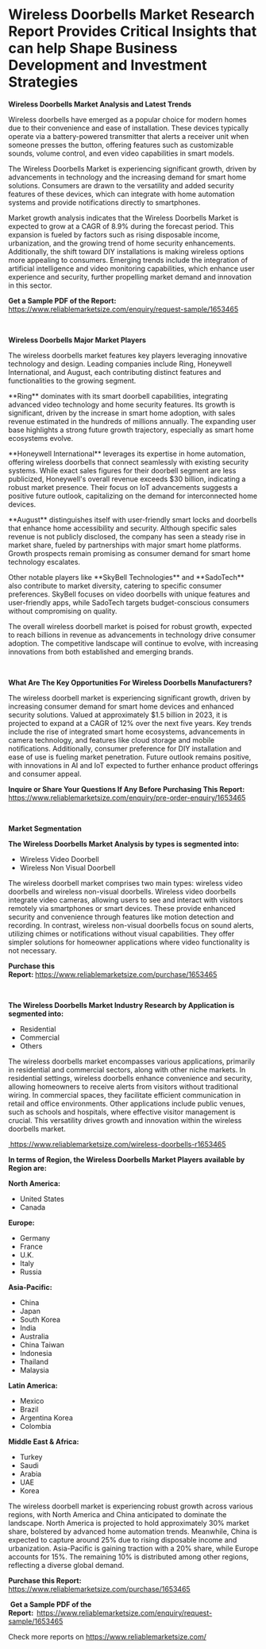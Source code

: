 <p><h1>Wireless Doorbells Market Research Report Provides Critical Insights that can help Shape Business Development and Investment Strategies</h1></p><p><strong>Wireless Doorbells Market Analysis and Latest Trends</strong></p>
<p><p>Wireless doorbells have emerged as a popular choice for modern homes due to their convenience and ease of installation. These devices typically operate via a battery-powered transmitter that alerts a receiver unit when someone presses the button, offering features such as customizable sounds, volume control, and even video capabilities in smart models. </p><p>The Wireless Doorbells Market is experiencing significant growth, driven by advancements in technology and the increasing demand for smart home solutions. Consumers are drawn to the versatility and added security features of these devices, which can integrate with home automation systems and provide notifications directly to smartphones.</p><p>Market growth analysis indicates that the Wireless Doorbells Market is expected to grow at a CAGR of 8.9% during the forecast period. This expansion is fueled by factors such as rising disposable income, urbanization, and the growing trend of home security enhancements. Additionally, the shift toward DIY installations is making wireless options more appealing to consumers. Emerging trends include the integration of artificial intelligence and video monitoring capabilities, which enhance user experience and security, further propelling market demand and innovation in this sector.</p></p>
<p><strong>Get a Sample PDF of the Report:&nbsp;</strong> <a href="https://www.reliablemarketsize.com/enquiry/request-sample/1653465?utm_campaign=3197&utm_medium=2&utm_source=Github&utm_content=ia&utm_term=05032025&utm_id=wireless-doorbells">https://www.reliablemarketsize.com/enquiry/request-sample/1653465</a></p>
<p>&nbsp;</p>
<p><strong>Wireless Doorbells Major Market Players</strong></p>
<p><p>The wireless doorbells market features key players leveraging innovative technology and design. Leading companies include Ring, Honeywell International, and August, each contributing distinct features and functionalities to the growing segment.</p><p>**Ring** dominates with its smart doorbell capabilities, integrating advanced video technology and home security features. Its growth is significant, driven by the increase in smart home adoption, with sales revenue estimated in the hundreds of millions annually. The expanding user base highlights a strong future growth trajectory, especially as smart home ecosystems evolve.</p><p>**Honeywell International** leverages its expertise in home automation, offering wireless doorbells that connect seamlessly with existing security systems. While exact sales figures for their doorbell segment are less publicized, Honeywell's overall revenue exceeds $30 billion, indicating a robust market presence. Their focus on IoT advancements suggests a positive future outlook, capitalizing on the demand for interconnected home devices.</p><p>**August** distinguishes itself with user-friendly smart locks and doorbells that enhance home accessibility and security. Although specific sales revenue is not publicly disclosed, the company has seen a steady rise in market share, fueled by partnerships with major smart home platforms. Growth prospects remain promising as consumer demand for smart home technology escalates.</p><p>Other notable players like **SkyBell Technologies** and **SadoTech** also contribute to market diversity, catering to specific consumer preferences. SkyBell focuses on video doorbells with unique features and user-friendly apps, while SadoTech targets budget-conscious consumers without compromising on quality.</p><p>The overall wireless doorbell market is poised for robust growth, expected to reach billions in revenue as advancements in technology drive consumer adoption. The competitive landscape will continue to evolve, with increasing innovations from both established and emerging brands.</p></p>
<p>&nbsp;</p>
<p><strong>What Are The Key Opportunities For Wireless Doorbells Manufacturers?</strong></p>
<p><p>The wireless doorbell market is experiencing significant growth, driven by increasing consumer demand for smart home devices and enhanced security solutions. Valued at approximately $1.5 billion in 2023, it is projected to expand at a CAGR of 12% over the next five years. Key trends include the rise of integrated smart home ecosystems, advancements in camera technology, and features like cloud storage and mobile notifications. Additionally, consumer preference for DIY installation and ease of use is fueling market penetration. Future outlook remains positive, with innovations in AI and IoT expected to further enhance product offerings and consumer appeal.</p></p>
<p><strong>Inquire or Share Your Questions If Any Before Purchasing This Report:</strong> <a href="https://www.reliablemarketsize.com/enquiry/pre-order-enquiry/1653465?utm_campaign=3197&utm_medium=2&utm_source=Github&utm_content=ia&utm_term=05032025&utm_id=wireless-doorbells">https://www.reliablemarketsize.com/enquiry/pre-order-enquiry/1653465</a></p>
<p>&nbsp;</p>
<p><strong>Market Segmentation</strong></p>
<p><strong>The Wireless Doorbells Market Analysis by types is segmented into:</strong></p>
<p><ul><li>Wireless Video Doorbell</li><li>Wireless Non Visual Doorbell</li></ul></p>
<p><p>The wireless doorbell market comprises two main types: wireless video doorbells and wireless non-visual doorbells. Wireless video doorbells integrate video cameras, allowing users to see and interact with visitors remotely via smartphones or smart devices. These provide enhanced security and convenience through features like motion detection and recording. In contrast, wireless non-visual doorbells focus on sound alerts, utilizing chimes or notifications without visual capabilities. They offer simpler solutions for homeowner applications where video functionality is not necessary.</p></p>
<p><strong>Purchase this Report:&nbsp;</strong><a href="https://www.reliablemarketsize.com/purchase/1653465?utm_campaign=3197&utm_medium=2&utm_source=Github&utm_content=ia&utm_term=05032025&utm_id=wireless-doorbells">https://www.reliablemarketsize.com/purchase/1653465</a></p>
<p>&nbsp;</p>
<p><strong>The Wireless Doorbells Market Industry Research by Application is segmented into:</strong></p>
<p><ul><li>Residential</li><li>Commercial</li><li>Others</li></ul></p>
<p><p>The wireless doorbells market encompasses various applications, primarily in residential and commercial sectors, along with other niche markets. In residential settings, wireless doorbells enhance convenience and security, allowing homeowners to receive alerts from visitors without traditional wiring. In commercial spaces, they facilitate efficient communication in retail and office environments. Other applications include public venues, such as schools and hospitals, where effective visitor management is crucial. This versatility drives growth and innovation within the wireless doorbells market.</p></p>
<p><a href="https://www.reliablemarketsize.com/wireless-doorbells-r1653465?utm_campaign=3197&utm_medium=2&utm_source=Github&utm_content=ia&utm_term=05032025&utm_id=wireless-doorbells">&nbsp;https://www.reliablemarketsize.com/wireless-doorbells-r1653465</a></p>
<p><strong>In terms of Region, the Wireless Doorbells Market Players available by Region are:</strong></p>
<p>
    <p> <strong> North America: </strong>
        <ul>
            <li>United States</li>
            <li>Canada</li>
        </ul>
        </p> 
    <p> <strong> Europe: </strong>
        <ul>
            <li>Germany</li>
            <li>France</li>
            <li>U.K.</li>
            <li>Italy</li>
            <li>Russia</li>
        </ul>
        </p> 
    <p> <strong> Asia-Pacific: </strong>
        <ul>
            <li>China</li>
            <li>Japan</li>
            <li>South Korea</li>
            <li>India</li>
            <li>Australia</li>
            <li>China Taiwan</li>
            <li>Indonesia</li>
            <li>Thailand</li>
            <li>Malaysia</li>
        </ul>
        </p> 
    <p> <strong> Latin America: </strong>
        <ul>
            <li>Mexico</li>
            <li>Brazil</li>
            <li>Argentina Korea</li>
            <li>Colombia</li>
        </ul>
        </p> 
    <p> <strong> Middle East & Africa: </strong>
        <ul>
            <li>Turkey</li>
            <li>Saudi</li>
            <li>Arabia</li>
            <li>UAE</li>
            <li>Korea</li>
        </ul>
    </p>
    </p>
<p><p>The wireless doorbell market is experiencing robust growth across various regions, with North America and China anticipated to dominate the landscape. North America is projected to hold approximately 30% market share, bolstered by advanced home automation trends. Meanwhile, China is expected to capture around 25% due to rising disposable income and urbanization. Asia-Pacific is gaining traction with a 20% share, while Europe accounts for 15%. The remaining 10% is distributed among other regions, reflecting a diverse global demand.</p></p>
<p><strong>Purchase this Report: </strong><a href="https://www.reliablemarketsize.com/purchase/1653465?utm_campaign=3197&utm_medium=2&utm_source=Github&utm_content=ia&utm_term=05032025&utm_id=wireless-doorbells">https://www.reliablemarketsize.com/purchase/1653465</a></p>
<p>&nbsp;<strong>Get a Sample PDF of the Report:&nbsp;&nbsp;</strong><a href="https://www.reliablemarketsize.com/enquiry/request-sample/1653465?utm_campaign=3197&utm_medium=2&utm_source=Github&utm_content=ia&utm_term=05032025&utm_id=wireless-doorbells">https://www.reliablemarketsize.com/enquiry/request-sample/1653465</a></p>
<p><strong></strong></p>
<p>Check more reports on <a href="https://www.reliablemarketsize.com/?utm_campaign=3197&utm_medium=2&utm_source=Github&utm_content=ia&utm_term=05032025&utm_id=wireless-doorbells">https://www.reliablemarketsize.com/</a></p>